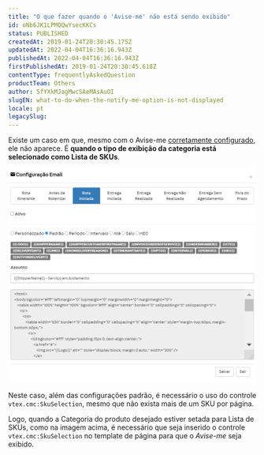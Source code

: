 ```yaml
---
title: "O que fazer quando o 'Avise-me' não está sendo exibido"
id: oNb6JK1LPMOQwYsecKKCs
status: PUBLISHED
createdAt: 2019-01-24T20:30:45.175Z
updatedAt: 2022-04-04T16:36:16.943Z
publishedAt: 2022-04-04T16:36:16.943Z
firstPublishedAt: 2019-01-24T20:30:45.618Z
contentType: frequentlyAskedQuestion
productTeam: Others
author: 5fYXkMJagMwcSAeMAsAuOI
slugEN: what-to-do-when-the-notify-me-option-is-not-displayed
locale: pt
legacySlug: 
---
```


Existe um caso em que, mesmo com o Avise-me [corretamente configurado](/pt/tutorial/configurar-o-avise-me), ele não aparece. É **quando o tipo de exibição da categoria está selecionado como Lista de SKUs**.

![categoria-lista-de-skus PT](https://raw.githubusercontent.com/vtexdocs/help-center-content/refs/heads/main/_1.png)

Neste caso, além das configurações padrão, é necessário o uso do controle `vtex.cmc:SkuSelection`, mesmo que não exista mais de um SKU por página.

Logo, quando a Categoria do produto desejado estiver setada para Lista de SKUs, como na imagem acima, é necessário que seja inserido o controle `vtex.cmc:SkuSelection` no template de página para que o *Avise-me* seja exibido.
